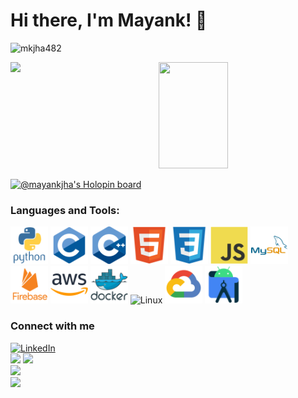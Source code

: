 # Hi there, I'm Mayank! :wave:

<p align="left"> <img src="https://komarev.com/ghpvc/?username=mkjha482&label=Profile%20views&color=0e75b6&style=flat" alt="mkjha482" /> </p>

<img align="left" width="47%" src="https://github-readme-stats.vercel.app/api?username=mkjha482&show_icons=true&theme=tokyonight">

<img width="47%" height="170" src="https://github-readme-stats.vercel.app/api/top-langs/?username=mkjha482&layout=compact">

[![@mayankjha's Holopin board](https://holopin.me/mayankjha)](https://holopin.io/@mayankjha)

<h3 align="left">Languages and Tools:</h3>
<p align="left">
<img alt="Python" src="https://github.com/devicons/devicon/blob/master/icons/python/python-original-wordmark.svg" width="60" height="60">
<img alt="C" src="https://raw.githubusercontent.com/devicons/devicon/master/icons/c/c-original.svg" width="60" height="60">
<img alt="C++" src="https://raw.githubusercontent.com/devicons/devicon/master/icons/cplusplus/cplusplus-original.svg" width="60" height="60">
<img alt="HTML5" src="https://github.com/devicons/devicon/blob/master/icons/html5/html5-original.svg" width="60" height="60">
<img alt="CSS3" src="https://github.com/devicons/devicon/blob/master/icons/css3/css3-original.svg" width="60" height="60">
<img alt="JavaScript" src="https://github.com/devicons/devicon/blob/master/icons/javascript/javascript-original.svg" width="60" height="60">
<img alt="MySQL" src="https://raw.githubusercontent.com/devicons/devicon/master/icons/mysql/mysql-original-wordmark.svg" width="60" height="60">
<img alt="Firebase" src="https://github.com/devicons/devicon/blob/master/icons/firebase/firebase-plain-wordmark.svg" width="60" height="60">
<img alt="AWS" src="https://github.com/devicons/devicon/blob/master/icons/amazonwebservices/amazonwebservices-original-wordmark.svg" width="60" height="60">
<img alt="Docker" src="https://github.com/devicons/devicon/blob/master/icons/docker/docker-original-wordmark.svg" width="60" height="60">
<img alt="Linux" src="https://img.shields.io/badge/Linux-FCC624?style=for-the-badge&logo=linux&logoColor=black" width="120" height="60">
<img alt="GCP" src="https://github.com/devicons/devicon/blob/master/icons/googlecloud/googlecloud-original.svg" width="60" height="60">
<img alt="Android Studio" src="https://github.com/devicons/devicon/blob/master/icons/androidstudio/androidstudio-original.svg" width="60" height="60">
</p>

<h3 align="left">Connect with me</h3>
<p>
<a href="https://www.linkedin.com/in/mayank-jha-9181341b0/"><img alt="LinkedIn" src="https://img.shields.io/badge/linkedin-%230077B5.svg?style=for-the-badge&logo=linkedin&logoColor=white"></a><br/>
<img src="https://img.shields.io/badge/mkjha482@gmail.com-039BE5?style=for-the-badge&logo=Gmail&logoColor=white"> <img src="https://img.shields.io/badge/mjha482@outlook.com-039BE5?style=for-the-badge&logoColor=white"> <br/>
<a href="https://twitter.com/Mayank__jha__56"><img src="https://img.shields.io/badge/Twitter-039BE5?style=for-the-badge&logo=Twitter&logoColor=white"></a><br/>
<a href="https://wa.me/919031838924"><img src="https://img.shields.io/badge/Whatsapp-039BE5?style=for-the-badge&logo=Whatsapp&logoColor=white"></a><br/>
</p>
